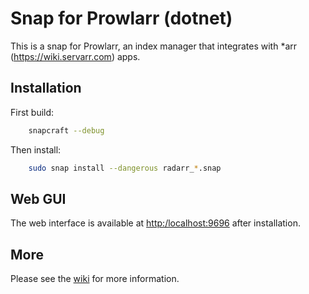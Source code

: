 # Snap for Prowlarr (dotnet)

This is a snap for Prowlarr, an index manager that integrates with *arr (<https://wiki.servarr.com>) apps.

## Installation

First build:

```bash
    snapcraft --debug
```

Then install:

```bash
    sudo snap install --dangerous radarr_*.snap
```

## Web GUI

The web interface is available at <http:/localhost:9696> after installation.

## More

Please see the [wiki](https://github.com/kinekt4/prowlarr-dotnet/wiki) for more information.
